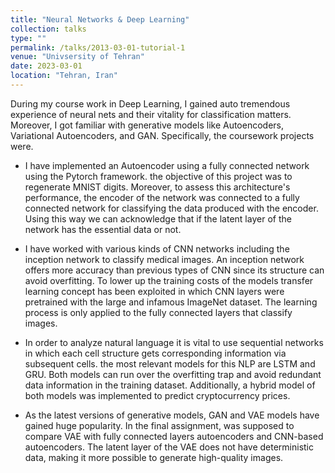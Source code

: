 ```yaml
---
title: "Neural Networks & Deep Learning"
collection: talks
type: ""
permalink: /talks/2013-03-01-tutorial-1
venue: "Univsersity of Tehran"
date: 2023-03-01
location: "Tehran, Iran"
---
```


During my course work in Deep Learning, I gained auto tremendous experience of neural nets and their vitality for classification matters. Moreover, I got familiar with generative models like Autoencoders, Variational Autoencoders, and GAN. Specifically, the coursework projects were.

* I have implemented an Autoencoder using a fully connected network using the Pytorch framework. the objective of this project was to regenerate MNIST digits. Moreover, to assess this architecture's performance, the encoder of the network was connected to a fully connected network for classifying the data produced with the encoder. Using this way we can acknowledge that if the latent layer of the network has the essential data or not.

* I have worked with various kinds of CNN networks including the inception network to classify medical images. An inception network offers more accuracy than previous types of CNN since its structure can avoid overfitting. To lower up the training costs of the models transfer learning concept has been exploited in which CNN layers were pretrained with the large and infamous ImageNet dataset. The learning process is only applied to the fully connected layers that classify images. 

* In order to analyze natural language it is vital to use sequential networks in which each cell structure gets corresponding information via subsequent cells. the most relevant models for this NLP are LSTM and GRU. Both models can run over the overfitting trap and avoid redundant data information in the training dataset. Additionally, a hybrid model of both models was implemented to predict cryptocurrency prices.

* As the latest versions of generative models, GAN and VAE models have gained huge popularity. In the final assignment, was supposed to compare VAE with fully connected layers autoencoders and CNN-based autoencoders. The latent layer of the VAE does not have deterministic data, making it more possible to generate high-quality images.